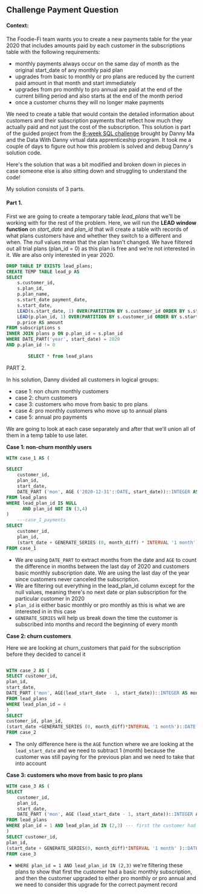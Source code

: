 ## Challenge Payment Question

#### Context: 

The Foodie-Fi team wants you to create a new payments table for the year 2020 that includes amounts paid by each customer in the subscriptions table with the following requirements:

- monthly payments always occur on the same day of month as the original start_date of any monthly paid plan
- upgrades from basic to monthly or pro plans are reduced by the current paid amount in that month and start immediately
- upgrades from pro monthly to pro annual are paid at the end of the current billing period and also starts at the end of the month period
- once a customer churns they will no longer make payments

We need to create a table that would contain the detailed information about customers and their subscription payments that reflect how much they actually paid and not just the cost of the subscription. This solution is part of the guided project from the [8-week SQL challenge](https://8weeksqlchallenge.com/getting-started/) brought by Danny Ma and the Data With Danny virtual data apprenticeship program. It took me a couple of days to figure out how this problem is solved and debug Danny's solution code. 

Here's the solution that was a bit modified and broken down in pieces in case someone else is also sitting down and struggling to understand the code!

My solution consists of 3 parts. 


#### Part 1. 

First we are going to create a temporary table *lead_plans* that we'll be working with for the rest of the problem. Here, we will run the **LEAD window function** on *start_date* and *plan_id* that will create a table with records of what plans customers have and whether they switch to a different and when. The *null* values mean that the plan hasn't changed. We have filtered out all trial plans (plan_id = 0) as this plan is free and we're not interested in it. We are also only interested in year 2020. 

````sql
DROP TABLE IF EXISTS lead_plans;
CREATE TEMP TABLE lead_p AS
SELECT
	s.customer_id,
	s.plan_id,
	p.plan_name,
	s.start_date payment_date,
	s.start_date,
	LEAD(s.start_date, 1) OVER(PARTITION BY s.customer_id ORDER BY s.start_date) lead_start_date,
	LEAD(p.plan_id, 1) OVER(PARTITION BY s.customer_id ORDER BY s.start_date) lead_plan_id,
	p.price AS amount
FROM subscriptions s
INNER JOIN plans p ON p.plan_id = s.plan_id 
WHERE DATE_PART('year', start_date) = 2020
AND p.plan_id != 0
		
		SELECT * from lead_plans
````

PART 2.

In his solution, Danny divided all customers in logical groups: 
- case 1: non churn monthly customers
- case 2: churn customers
- case 3: customers who move from basic to pro plans
- case 4: pro monthly customers who move up to annual plans
- case 5: annual pro payments

We are going to look at each case separately and after that we'll union all of them in a temp table to use later. 

**Case 1: non-churn monthly users**

````sql
WITH case_1 AS (
	
SELECT 
	customer_id,
	plan_id, 
	start_date, 
	DATE_PART ('mon', AGE ('2020-12-31'::DATE, start_date))::INTEGER AS month_diff 
FROM lead_plans 
WHERE lead_plan_id IS NULL 
      AND plan_id NOT IN (3,4) 
)
	---case_1_payments 
SELECT 
	customer_id, 
	plan_id,
	(start_date + GENERATE_SERIES (0, month_diff) * INTERVAL '1 month')::DATE AS start_date   
FROM case_1
````
- We are using ```DATE_PART``` to extract months from the date and ```AGE``` to count the difference in months between the last day of 2020 and customers basic monthly subscription date. We are using the last day of the year since customers never canceled the subscription. 
- We are filtering out everything in the lead_plan_id column except for the null values, meaning there's no next date or plan subscription for the particular customer in 2020
- ```plan_id``` is either basic monthly or pro monthly as this is what we are interested in in this case
- ```GENERATE_SERIES``` will help us break down the time the customer is subscribed into months and record the beginning of every month
 
**Case 2: churn customers**

Here we are looking at churn_customers that paid for the subscription before they decided to cancel it

````sql

WITH case_2 AS (
SELECT customer_id, 
plan_id,
start_date,
DATE_PART ('mon', AGE(lead_start_date - 1, start_date))::INTEGER AS month_diff 
FROM lead_plans
WHERE lead_plan_id = 4
) 
SELECT 
customer_id, plan_id,
(start_date +GENERATE_SERIES (0, month_diff)*INTERVAL '1 month')::DATE AS start_date 
FROM case_2
````
- The only difference here is the ```AGE``` function where we are looking at the ```lead_start_date``` and we need to subtract 1 (month) because the customer was still paying for the previous plan and we need to take that into account

**Case 3: customers who move from basic to pro plans**

````sql
WITH case_3 AS (
SELECT 
	customer_id, 
	plan_id, 
	start_date, 
	DATE_PART ('mon', AGE (lead_start_date - 1, start_date))::INTEGER AS month_diff
FROM lead_plans
WHERE plan_id = 1 AND lead_plan_id IN (2,3) --- first the customer had a basic monthly subscription, and now they upgraded to either pro monthly or annual and we need to consider that upgrade for the correct payment record
)
SELECT customer_id, 
plan_id, 
(start_date + GENERATE_SERIES(0, month_diff)*INTERVAL '1 month' )::DATE as start_date
FROM case_3
````
- ```WHERE plan_id = 1 AND lead_plan_id IN (2,3)``` we're filtering these plans to show that first the customer had a basic monthly subscription, and then the customer upgraded to either pro monthly or pro annual and we need to consider this upgrade for the correct payment record


